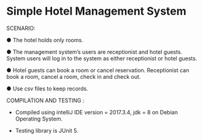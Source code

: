 # Simple Hotel Management System

SCENARIO:

● The hotel holds only rooms.

● The management system’s users are receptionist and hotel guests. System
users will log in to the system as either receptionist or hotel guests.

● Hotel guests can book a room or cancel reservation. Receptionist can book a
room, cancel a room, check in and check out.

● Use csv files to keep records.







COMPILATION AND TESTING :

- Compiled using intelliJ IDE version = 2017.3.4, jdk = 8 on Debian Operating System.

- Testing library is JUnit 5.
